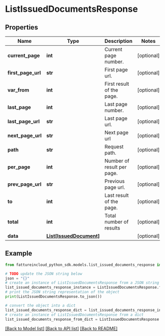 # ListIssuedDocumentsResponse


## Properties

Name | Type | Description | Notes
------------ | ------------- | ------------- | -------------
**current_page** | **int** | Current page number. | [optional] 
**first_page_url** | **str** | First page url. | [optional] 
**var_from** | **int** | First result of the page. | [optional] 
**last_page** | **int** | Last page number. | [optional] 
**last_page_url** | **str** | Last page url. | [optional] 
**next_page_url** | **str** | Next page url | [optional] 
**path** | **str** | Request path. | [optional] 
**per_page** | **int** | Number of result per page. | [optional] 
**prev_page_url** | **str** | Previous page url. | [optional] 
**to** | **int** | Last result of the page. | [optional] 
**total** | **int** | Total number of results | [optional] 
**data** | [**List[IssuedDocument]**](IssuedDocument.md) |  | [optional] 

## Example

```python
from fattureincloud_python_sdk.models.list_issued_documents_response import ListIssuedDocumentsResponse

# TODO update the JSON string below
json = "{}"
# create an instance of ListIssuedDocumentsResponse from a JSON string
list_issued_documents_response_instance = ListIssuedDocumentsResponse.from_json(json)
# print the JSON string representation of the object
print(ListIssuedDocumentsResponse.to_json())

# convert the object into a dict
list_issued_documents_response_dict = list_issued_documents_response_instance.to_dict()
# create an instance of ListIssuedDocumentsResponse from a dict
list_issued_documents_response_from_dict = ListIssuedDocumentsResponse.from_dict(list_issued_documents_response_dict)
```
[[Back to Model list]](../README.md#documentation-for-models) [[Back to API list]](../README.md#documentation-for-api-endpoints) [[Back to README]](../README.md)


